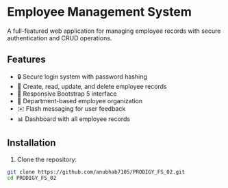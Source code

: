 # Employee Management System

A full-featured web application for managing employee records with secure authentication and CRUD operations.

## Features
- 🔒 Secure login system with password hashing
- 👥 Create, read, update, and delete employee records
- 📱 Responsive Bootstrap 5 interface
- 📍 Department-based employee organization
- ✉️ Flash messaging for user feedback
- 📊 Dashboard with all employee records

## Installation
1. Clone the repository:
```bash
git clone https://github.com/anubhab7105/PRODIGY_FS_02.git
cd PRODIGY_FS_02
